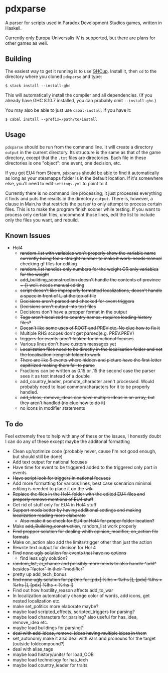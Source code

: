 # pdxparse
A parser for scripts used in Paradox Development Studios games, written in Haskell.

Currently only Europa Universalis IV is supported, but there are plans for
other games as well.

## Building

The easiest way to get it running is to use
[GHCup](https://www.haskell.org/ghcup/). Install it, then
`cd` to the directory where you cloned `pdxparse` and type:

    $ stack install --install-ghc

This will automatically install the compiler and all dependencies. (If you
already have GHC 8.10.7 installed, you can probably omit `--install-ghc`.)

You may also be able to just use `cabal-install` if you have it:

    $ cabal install --prefix=/path/to/install

## Usage

`pdxparse` should be run from the command line. It will create a directory
`output` in the current directory. Its structure is the same as that of the game
directory, except that the `.txt` files are directories. Each file in these
directories is one "object": one event, one decision, etc.

If you got EU4 from Steam, `pdxparse` should be able to find it automatically
as long as your steamapps folder is in the default location.  If it's somewhere
else, you'll need to edit `settings.yml` to point to it.

Currently there is no command line processing; it just processes everything it
finds and puts the results in the directory `output`. There is, however, a
clause in Main.hs that restricts the parser to only attempt to process certain
files. This is to make the program finish sooner while testing. If you want to
process only certain files, uncomment those lines, edit the list to include
only the files you want, and rebuild.

## Known Issues

* HoI4
    * ~~random_list with variables won't properly show the variable name currently being fed a straight number to make it work. needs manual checking gf files for editing~~
    * ~~random_list handles only numbers for the weight OR only variables for the weight~~
    * ~~add_building_sconstruction doesn't handle the contents of province = {} well. needs manual editing~~
    * ~~script doesn't like improperly formatted localizations, doesn't handle a space in front of l_<language> at the top of file~~
    * ~~Decisions aren't parsed and checked for event triggers~~
    * ~~Decisions aren't output into text files~~
    * Decisions don't have a propper format in the output
    * ~~Tags aren't localized to country names, requires loading history files?~~
    * ~~Doesn't like some uses of ROOT and PREV etc. No clue how to fix it~~
    * Multiple RHS scopes don't get parsed(e.g. PREV.PREV)
    * ~~triggers for events aren't looked for in national focuses~~
    * Various lines don't have custom messages yet
    * ~~Localization files need to be directly in the localisation folder and not the localisation->english folder to work~~
    * ~~There are like 5 events where hidden and picture have the first letter capitilized making them fail to parse~~
    * Fractions can be written as 0.15 or .15 the second case the parser sees it as text instead of a double
    * add_country_leader, promote_character aren't processed. Would probably need to load common/characters for it to be properly handled.
    * ~~add_ideas, remove_ideas can have multiple ideas in an array, but they aren't handled (no clue how to do it)~~
    * no icons in modifier statements

## To do
Feel extremely free to help with any of these or the issues, I honestly doubt I can do any of these except maybe the additonal formatting

* Clean up/optimize code (probably never, cause I'm not good enough, but should still be done)
* Add text output for national focuses
* Have time for event to be triggered added to the triggered only part in events
* ~~Have script look for triggers in national focuses~~
* Add more formatting for various lines, best case scenarion minimal editing is needed to place it on the wiki
* ~~Replace the files in the HoI4 folder with the edited EU4 files and properly remove mentions of EU4 stuff~~
* Get rid of stuff only for EU4 in HoI4 stuff
* ~~Support mods better by having additional settings and making localization reading more elaborate~~
    * ~~Also make it so check for EU4 or HoI4 for proper folder location?~~
* Make ~~add_Building_construction~~, random_list work properly
* ~~Find propper solution for dealing whith opinion_modifier, on_action file formats~~
* Make on_action also add the limits/trigger other than just the action
* Rewrite text output for decison for HoI 4
* ~~Find none ugly solution for events that have no options~~
    * find less ugly solution?
*  ~~random_list, ~~ai_chance~~ and possibly more needs to also handle "add" besides "factor" in their "modifier"~~
* pretty up add_tech_bonus
* ~~find none ugly solution for ppOne for [pdx| %lhs = %rhs |], [pdx| %lhs > %rhs |], [pdx| %lhs < %rhs |]~~
* Find out how hostility_reason affects add_to_war
* In localization automatically change color of words, add icons, get nested localization etc.
* make set_politics more elaborate maybe?
* maybe load scripted_effects, scripted_triggers for parsing?
* maybe load characters for parsing? also useful for has_idea, remove_idea etc.
* maybe load buildings for parsing?
* ~~deal with add_ideas, remove_ideas having multiple ideas in them~~
* set_autonomy make it also deal with vars and pronouns for the target (outside foldcompound?)
* deal with alias_tags
* maybe load history/units/ for load_OOB
* maybe load technology for has_tech
* maybe load country_leader for traits